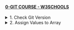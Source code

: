 #### [0-GIT COURSE - W3SCHOOLS](/courses/basics/0.md)

<details>
  <summary>1. Check Git Version</summary>

```bs
git --version
```

```bs
#git version 2.30.2.windows.1
```

# #END</details>

<details>
  <summary>2. Assign Values to Array</summary>

```bs

```

```bs

```

```bs

```

```bs

```

```bs

```

# #END</details>
